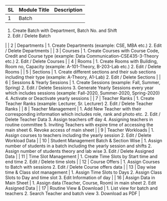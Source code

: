 | **SL** | **Module Title** | **Description** |
| --- | --- | --- |
| 1 | Batch | 
<ol>
<li>Create Batch with Department, Batch No. and Shift</li>
<li>Edit / Delete Batch </li>
</ol>
|
| 2 | Departments |
1. Create Departments (example: CSE, MBA etc.)
2. Edit / Delete Departments
 |
| 3 | Courses |
1. Create Courses with Course Code, Credit and Course type (example: Data Communication-CSE435-3-Theory etc.)
2. Edit / Delete Courses
 |
| 4 | Rooms |
1. Create Rooms with Building, Room no, Capacity (example: A-101-Theory, B-203-Lab etc.)
2. Edit / Delete Rooms
 |
| 5 | Sections |
1. Create different sections and their sub sections including their type (example: A-Theory, A1-Lab)
2. Edit / Delete Sections
 |
| 6 | Sessions &amp; Yearly Sessions |
1. Create Sessions (example: Fall, Summer, Spring)
2. Edit / Delete Sessions
3. Generate Yearly Sessions every year which includes sessions (example: Fall-2020, Summer-2020, Spring-2020)
4. Activate or Deactivate yearly sessions
 |
| 7 | Teacher Ranks |
1. Create Teacher Ranks (example: Lecturer, Sr. Lecturer)
2. Edit / Delete Teacher Ranks
 |
| 8 | Teacher Management |
1. Add New Teacher with their corresponding information which includes role, rank and photo etc.
2. Edit / Delete Teacher Data
3. Assign teachers off day
4. Assigning teachers in routine committee
5. Inviting Teachers with expire time of accessing the main sheet
6. Revoke access of main sheet
 |
| 9 | Teacher Workloads |
1. Assign courses to teachers including the yearly session
2. Edit / Delete Workload Data
 |
| 10 | Student Management Batch &amp; Section Wise |
1. Assign number of students in a batch including the yearly session and shifts
2. Assign number of students theory and lab wise
3. Edit / Delete Assigned Data
 |
| 11 | Time Slot Management |
1. Create Time Slots by Start time and end time
2. Edit / Delete time slots
 |
| 12 | Course Offers |
1. Assign Courses to Batch with sessions
2. Edit / Delete Course offers data
 |
| 13 | Day wise time &amp; Class slot management |
1. Assign Time Slots to Days
2. Assign Class Slots to Day and time slot
3. Edit Information of day
 |
| 16 | Assign Data in Main Sheet |
1. Assign data (Teacher, Course, Room) in main sheet
2. Edit Assigned Data
 |
| 17 | Routine View &amp; Download |
1. List view for batch and teachers
2. Search Teacher and batch view
3. Download as PDF
 |
